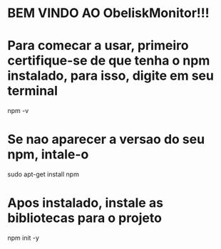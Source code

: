 # BEM VINDO AO ObeliskMonitor!!! 

# Para comecar a usar, primeiro certifique-se de que tenha o npm instalado, para isso, digite em seu terminal

npm -v

# Se nao aparecer a versao do seu npm, intale-o

sudo apt-get install npm

# Apos instalado, instale as bibliotecas para o projeto

npm init -y